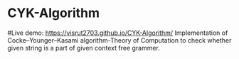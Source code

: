 # CYK-Algorithm
#Live demo: https://visrut2703.github.io/CYK-Algorithm/
Implementation of Cocke–Younger–Kasami algorithm-Theory of Computation to check whether given string is a part of given context free grammer.
